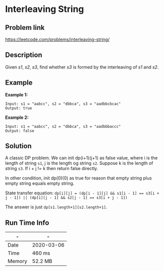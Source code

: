 # Interleaving String

## Problem link
https://leetcode.com/problems/interleaving-string/

## Description

Given *s1*, *s2*, *s3*, find whether *s3* is formed by the interleaving of *s1* and *s2*.

## Example

**Example 1:**

```
Input: s1 = "aabcc", s2 = "dbbca", s3 = "aadbbcbcac"
Output: true
```

**Example 2:**

```
Input: s1 = "aabcc", s2 = "dbbca", s3 = "aadbbbaccc"
Output: false
```

## Solution
A classic DP problem.
We can init dp(i+1)(j+1) as false value, where i is the length of string `s1`,
j is the length og string `s2`. Suppose k is the length of string `s3`.
If i + j != k then return false directly.

In other condition, init dp(0)(0) as true for reason that empty string plus empty string equals empty string.

State transfer equation:
`dp[i][j] = (dp[i - 1][j] && s1[i - 1] == s3[i + j - 1]) || (dp[i][j - 1] && s2[j - 1] == s3[i + j - 1])`

The answer is just `dp[s1.length+1][s2.length+1]`.

## Run Time Info

\- | \-
------------ | -------------
Date | 2020-03-06
Time | 460 ms
Memory | 52.2 MB
